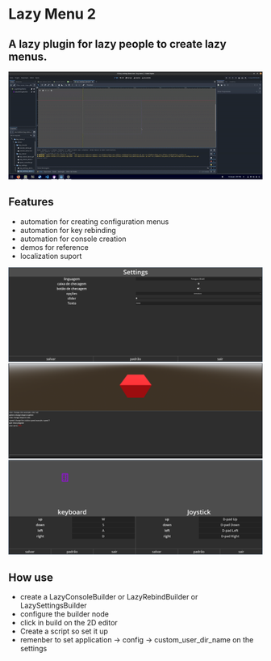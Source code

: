 # Lazy Menu 2

## A lazy plugin for lazy people to create lazy menus.
![alt text](./video_demo.gif)



## Features
- automation for creating configuration menus
- automation for key rebinding
- automation for console creation
- demos for reference
- localization suport

![alt text](./menu.png)
![alt text](./console.png)
![alt text](./rebind.png)

## How use
- create a LazyConsoleBuilder or LazyRebindBuilder or LazySettingsBuilder
- configure the builder node
- click in build on the 2D editor
- Create a script so set it up
- remenber to set application -> config -> custom_user_dir_name on the settings

